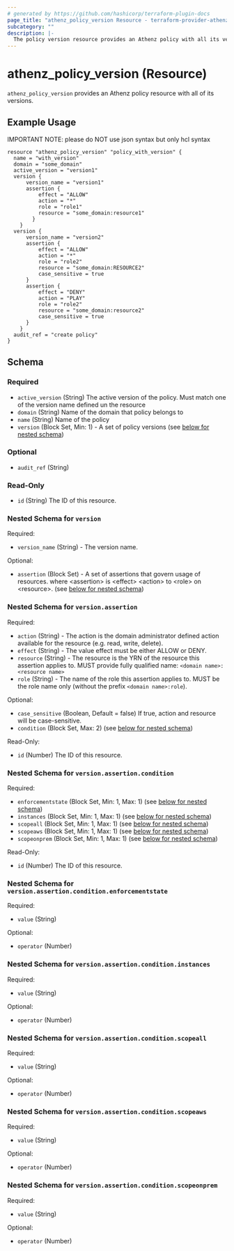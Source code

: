 ```yaml
---
# generated by https://github.com/hashicorp/terraform-plugin-docs
page_title: "athenz_policy_version Resource - terraform-provider-athenz"
subcategory: ""
description: |-
  The policy version resource provides an Athenz policy with all its versions resource.
---
```


# athenz_policy_version (Resource)

`athenz_policy_version` provides an Athenz policy resource with all of its versions.

## Example Usage

IMPORTANT NOTE: please do NOT use json syntax but only hcl syntax

```hcl
resource "athenz_policy_version" "policy_with_version" {
  name = "with_version"
  domain = "some_domain"
  active_version = "version1"
  version {
      version_name = "version1"
      assertion {
          effect = "ALLOW"
          action = "*"
          role = "role1"
          resource = "some_domain:resource1"
        }
    }
  version {
      version_name = "version2"
      assertion {
          effect = "ALLOW"
          action = "*"
          role = "role2"
          resource = "some_domain:RESOURCE2"
          case_sensitive = true
      }
      assertion {
          effect = "DENY"
          action = "PLAY"
          role = "role2"
          resource = "some_domain:resource2"
          case_sensitive = true
      }
    }
  audit_ref = "create policy"
}
```

<!-- schema generated by tfplugindocs -->
## Schema

### Required

- `active_version` (String) The active version of the policy. Must match one of the version name defined un the resource
- `domain` (String) Name of the domain that policy belongs to
- `name` (String) Name of the policy
- `version` (Block Set, Min: 1) - A set of policy versions (see [below for nested schema](#nestedblock--version))

### Optional

- `audit_ref` (String)

### Read-Only

- `id` (String) The ID of this resource.

<a id="nestedblock--version"></a>
### Nested Schema for `version`

Required:

- `version_name` (String) - The version name.

Optional:

- `assertion` (Block Set) - A set of assertions that govern usage of resources. where <assertion\> is <effect\> <action\> to <role\> on <resource\>. (see [below for nested schema](#nestedblock--version--assertion))

<a id="nestedblock--version--assertion"></a>
### Nested Schema for `version.assertion`

Required:

- `action` (String) - The action is the domain administrator defined action available for the resource (e.g. read, write, delete).
- `effect` (String) - The value effect must be either ALLOW or DENY.
- `resource` (String) - The resource is the YRN of the resource this assertion applies to. MUST provide fully qualified name: `<domain name>:<resource name>`
- `role` (String) - The name of the role this assertion applies to. MUST be the role name only (without the prefix `<domain name>:role`).

Optional:

- `case_sensitive` (Boolean, Default = false) If true, action and resource will be case-sensitive.
- `condition` (Block Set, Max: 2) (see [below for nested schema](#nestedblock--version--assertion--condition))

Read-Only:

- `id` (Number) The ID of this resource.

<a id="nestedblock--version--assertion--condition"></a>
### Nested Schema for `version.assertion.condition`

Required:

- `enforcementstate` (Block Set, Min: 1, Max: 1) (see [below for nested schema](#nestedblock--version--assertion--condition--enforcementstate))
- `instances` (Block Set, Min: 1, Max: 1) (see [below for nested schema](#nestedblock--version--assertion--condition--instances))
- `scopeall` (Block Set, Min: 1, Max: 1) (see [below for nested schema](#nestedblock--version--assertion--condition--scopeall))
- `scopeaws` (Block Set, Min: 1, Max: 1) (see [below for nested schema](#nestedblock--version--assertion--condition--scopeaws))
- `scopeonprem` (Block Set, Min: 1, Max: 1) (see [below for nested schema](#nestedblock--version--assertion--condition--scopeonprem))

Read-Only:

- `id` (Number) The ID of this resource.

<a id="nestedblock--version--assertion--condition--enforcementstate"></a>
### Nested Schema for `version.assertion.condition.enforcementstate`

Required:

- `value` (String)

Optional:

- `operator` (Number)


<a id="nestedblock--version--assertion--condition--instances"></a>
### Nested Schema for `version.assertion.condition.instances`

Required:

- `value` (String)

Optional:

- `operator` (Number)


<a id="nestedblock--version--assertion--condition--scopeall"></a>
### Nested Schema for `version.assertion.condition.scopeall`

Required:

- `value` (String)

Optional:

- `operator` (Number)


<a id="nestedblock--version--assertion--condition--scopeaws"></a>
### Nested Schema for `version.assertion.condition.scopeaws`

Required:

- `value` (String)

Optional:

- `operator` (Number)


<a id="nestedblock--version--assertion--condition--scopeonprem"></a>
### Nested Schema for `version.assertion.condition.scopeonprem`

Required:

- `value` (String)

Optional:

- `operator` (Number)
